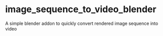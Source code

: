 # image_sequence_to_video_blender
A simple blender addon to quickly convert rendered image sequence into video
